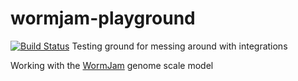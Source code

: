 # wormjam-playground

[![Build Status](https://travis-ci.com/JakeHattwell/playground.svg?branch=master)](https://travis-ci.com/JakeHattwell/playground)
Testing ground for messing around with integrations

Working with the [WormJam](https://github.com/jakehattwell/WormJam) genome scale model